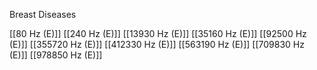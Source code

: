 

Breast Diseases

[[80 Hz (E)]]
[[240 Hz (E)]]
[[13930 Hz (E)]]
[[35160 Hz (E)]]
[[92500 Hz (E)]]
[[355720 Hz (E)]]
[[412330 Hz (E)]]
[[563190 Hz (E)]]
[[709830 Hz (E)]]
[[978850 Hz (E)]]